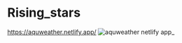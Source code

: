 # Rising_stars



https://aquweather.netlify.app/
![aquweather netlify app_](https://github.com/ManaS066/Rising_stars/assets/136421345/b56f5c52-43c9-473d-8c69-0a8d08b1d756)


